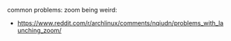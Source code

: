 common problems: 
zoom being weird:
 - https://www.reddit.com/r/archlinux/comments/nqiudn/problems_with_launching_zoom/